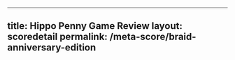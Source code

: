 ---
        
title: Hippo Penny Game Review
layout: scoredetail
permalink: /meta-score/braid-anniversary-edition
---